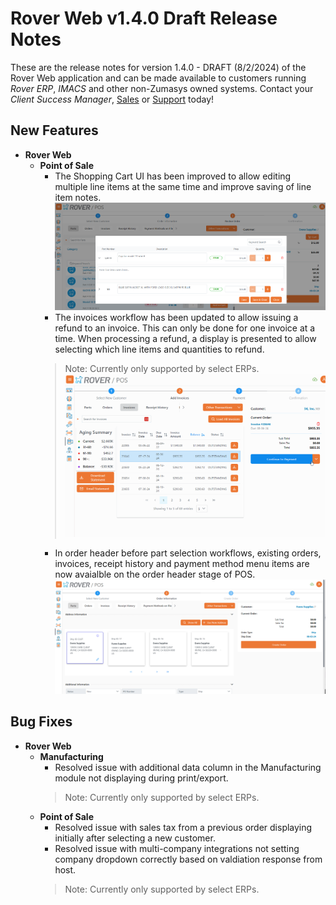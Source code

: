 # Rover Web v1.4.0 Draft Release Notes

<badge text= "Version 1.4.0 - DRAFT" vertical="middle" />

<PageHeader />

These are the release notes for version 1.4.0 - DRAFT (8/2/2024) of the Rover Web application and can be made available to customers running _Rover ERP_, _IMACS_ and other non-Zumasys owned systems. Contact your _Client Success Manager_, [Sales](mailto:sales@zumasys.com?subject=Rover%20Web%20v1.4.0) or [Support](mailto:help@zumasys.com?subject=Rover%20Web%20v1.4.0) today!

## New Features
- **Rover Web**
  - **Point of Sale**
    - The Shopping Cart UI has been improved to allow editing multiple line items at the same time and improve saving of line item notes.
    ![Cart Updates](./CartUpdates.png)
    - The invoices workflow has been updated to allow issuing a refund to an invoice. This can only be done for one invoice at a time. When processing a refund, a display is presented to allow selecting which line items and quantities to refund.
    > Note: Currently only supported by select ERPs.
    ![Invoice Credit](./pos-invoice-refund.gif)
    - In order header before part selection workflows, existing orders, invoices, receipt history and payment method menu items are now avaialble on the order header stage of POS.
    ![Order Header Menu](./OrderHeaderMenu.png)
## Bug Fixes

- **Rover Web**
    - **Manufacturing**
      - Resolved issue with additional data column in the  Manufacturing module not displaying during print/export.
      > Note: Currently only supported by select ERPs.
    - **Point of Sale**
      - Resolved issue with sales tax from a previous order displaying initially after selecting a new customer.
      - Resolved issue with multi-company integrations not setting company dropdown correctly based on valdiation response from host.
      > Note: Currently only supported by select ERPs.
<PageFooter />
